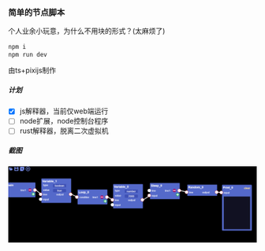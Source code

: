 ### 简单的节点脚本
个人业余小玩意，为什么不用块的形式？(太麻烦了)
```
npm i
npm run dev
```
由ts+pixijs制作
##### 计划
- [x] js解释器，当前仅web端运行
- [ ] node扩展，node控制台程序
- [ ] rust解释器，脱离二次虚拟机
##### 截图
![gs-view.png](data/gs-view.png)